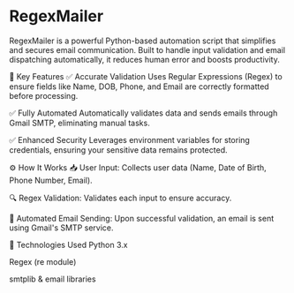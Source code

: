 # RegexMailer
RegexMailer is a powerful Python-based automation script that simplifies and secures email communication. Built to handle input validation and email dispatching automatically, it reduces human error and boosts productivity.

🔑 Key Features
✅ Accurate Validation
Uses Regular Expressions (Regex) to ensure fields like Name, DOB, Phone, and Email are correctly formatted before processing.

✅ Fully Automated
Automatically validates data and sends emails through Gmail SMTP, eliminating manual tasks.

✅ Enhanced Security
Leverages environment variables for storing credentials, ensuring your sensitive data remains protected.

⚙️ How It Works
📥 User Input: Collects user data (Name, Date of Birth, Phone Number, Email).

🔍 Regex Validation: Validates each input to ensure accuracy.

📧 Automated Email Sending: Upon successful validation, an email is sent using Gmail's SMTP service.

🧰 Technologies Used
Python 3.x

Regex (re module)

smtplib & email libraries

